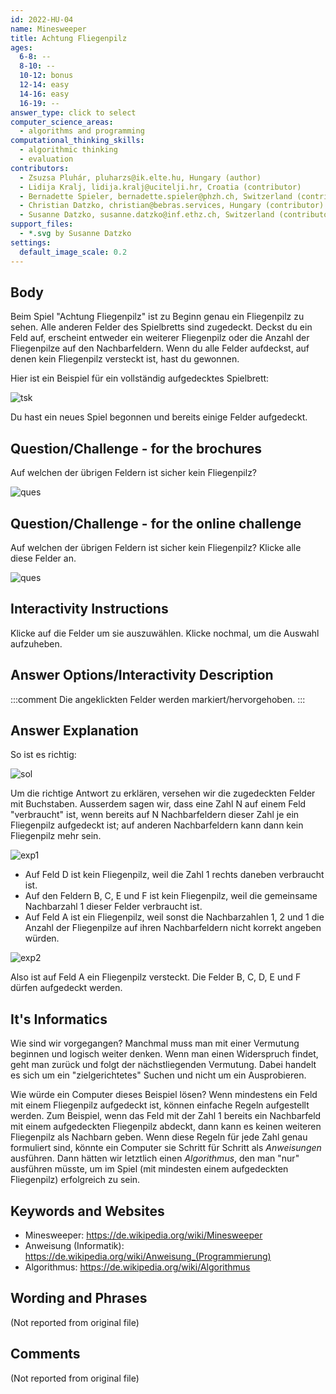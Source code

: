 ```yaml
---
id: 2022-HU-04
name: Minesweeper
title: Achtung Fliegenpilz
ages:
  6-8: --
  8-10: --
  10-12: bonus
  12-14: easy
  14-16: easy
  16-19: --
answer_type: click to select
computer_science_areas:
  - algorithms and programming
computational_thinking_skills:
  - algorithmic thinking
  - evaluation
contributors:
  - Zsuzsa Pluhár, pluharzs@ik.elte.hu, Hungary (author)
  - Lidija Kralj, lidija.kralj@ucitelji.hr, Croatia (contributor)
  - Bernadette Spieler, bernadette.spieler@phzh.ch, Switzerland (contributor, translation from English into German)
  - Christian Datzko, christian@bebras.services, Hungary (contributor)
  - Susanne Datzko, susanne.datzko@inf.ethz.ch, Switzerland (contributor, graphics)
support_files:
  - *.svg by Susanne Datzko
settings:
  default_image_scale: 0.2
---
```


[exp1]: graphics/2022-HU-04-explanation1.svg "Erklärung 1 (200px)"
[exp2]: graphics/2022-HU-04-explanation2.svg "Erklärung 2 (200px)"
[ques]: graphics/2022-HU-04-question.svg "Frage"
[sol]: graphics/2022-HU-04-solution.svg "Lösung (200px)"
[tsk]: graphics/2022-HU-04-taskbody.svg "vollständig aufgedecktes Spielbrett"

## Body

Beim Spiel "Achtung Fliegenpilz" ist zu Beginn genau ein Fliegenpilz zu sehen. Alle anderen Felder des Spielbretts sind zugedeckt. Deckst du ein Feld auf, erscheint entweder ein weiterer Fliegenpilz oder die Anzahl der Fliegenpilze auf den Nachbarfeldern. Wenn du alle Felder aufdeckst, auf denen kein Fliegenpilz versteckt ist, hast du gewonnen.

Hier ist ein Beispiel für ein vollständig aufgedecktes Spielbrett:

![tsk]

Du hast ein neues Spiel begonnen und bereits einige Felder aufgedeckt.


## Question/Challenge - for the brochures

Auf welchen der übrigen Feldern ist sicher kein Fliegenpilz?

![ques]


## Question/Challenge - for the online challenge

Auf welchen der übrigen Feldern ist sicher kein Fliegenpilz? Klicke alle diese Felder an.

![ques]


## Interactivity Instructions

Klicke auf die Felder um sie auszuwählen. Klicke nochmal, um die Auswahl aufzuheben.

## Answer Options/Interactivity Description

<!-- empty -->

:::comment
Die angeklickten Felder werden markiert/hervorgehoben.
:::

## Answer Explanation

So ist es richtig:

![sol]

Um die richtige Antwort zu erklären, versehen wir die zugedeckten Felder mit Buchstaben. Ausserdem sagen wir, dass eine Zahl N auf einem Feld "verbraucht" ist, wenn bereits auf N Nachbarfeldern dieser Zahl je ein Fliegenpilz aufgedeckt ist; auf anderen Nachbarfeldern kann dann kein Fliegenpilz mehr sein.

![exp1]

 - Auf Feld D ist kein Fliegenpilz, weil die Zahl 1 rechts daneben verbraucht ist.
 - Auf den Feldern B, C, E und F ist kein Fliegenpilz, weil die gemeinsame Nachbarzahl 1 dieser Felder verbraucht ist.
 - Auf Feld A ist ein Fliegenpilz, weil sonst die Nachbarzahlen 1, 2 und 1 die Anzahl der Fliegenpilze auf ihren Nachbarfeldern nicht korrekt angeben würden.


![exp2]

Also ist auf Feld A ein Fliegenpilz versteckt. Die Felder B, C, D, E und F dürfen aufgedeckt werden.

## It's Informatics

Wie sind wir vorgegangen? Manchmal muss man mit einer Vermutung beginnen und logisch weiter denken. Wenn man einen Widerspruch findet, geht man zurück und folgt der nächstliegenden Vermutung. Dabei handelt es sich um ein "zielgerichtetes" Suchen und nicht um ein Ausprobieren. 

Wie würde ein Computer dieses Beispiel lösen? Wenn mindestens ein Feld mit einem Fliegenpilz aufgedeckt ist, können einfache Regeln aufgestellt werden. Zum Beispiel, wenn das Feld mit der Zahl 1 bereits ein Nachbarfeld mit einem aufgedeckten Fliegenpilz abdeckt, dann kann es keinen weiteren Fliegenpilz als Nachbarn geben. Wenn diese Regeln für jede Zahl genau formuliert sind, könnte ein Computer sie Schritt für Schritt als _Anweisungen_ ausführen. Dann hätten wir letztlich einen _Algorithmus_, den man "nur" ausführen müsste, um im Spiel (mit mindesten einem aufgedeckten Fliegenpilz) erfolgreich zu sein.


## Keywords and Websites

 - Minesweeper: https://de.wikipedia.org/wiki/Minesweeper
 - Anweisung (Informatik): https://de.wikipedia.org/wiki/Anweisung_(Programmierung)
 - Algorithmus: https://de.wikipedia.org/wiki/Algorithmus



## Wording and Phrases

(Not reported from original file)


## Comments

(Not reported from original file)

